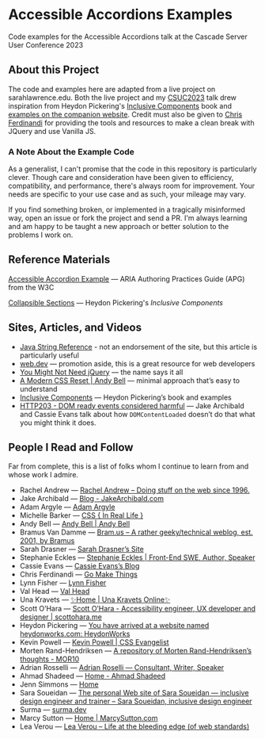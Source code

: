# Accessible Accordions Examples

Code examples for the Accessible Accordions talk at the Cascade Server User Conference 2023

## About this Project

The code and examples here are adapted from a live project on sarahlawrence.edu. Both the live project and my [CSUC2023](https://conference.hannonhill.com/) talk drew inspiration from Heydon Pickering's [Inclusive Components](http://book.inclusive-components.design/) book and [examples on the companion website](https://inclusive-components.design/collapsible-sections/). Credit must also be given to [Chris Ferdinandi](https://gomakethings.com/) for providing the tools and resources to make a clean break with JQuery and use Vanilla JS.

### A Note About the Example Code

As a generalist, I can't promise that the code in this repository is particularly clever. Though care and consideration have been given to efficiency, compatibility, and performance, there's always room for improvement. Your needs are specific to your use case and as such, your mileage may vary.

If you find something broken, or implemented in a tragically misinformed way, open an issue or fork the project and send a PR. I'm always learning and am happy to be taught a new approach or better solution to the problems I work on.

## Reference Materials

[Accessible Accordion Example](https://www.w3.org/WAI/ARIA/apg/example-index/accordion/accordion) — ARIA Authoring Practices Guide (APG) from the W3C

[Collapsible Sections](https://inclusive-components.design/collapsible-sections/) — Heydon Pickering's *Inclusive Components*

## Sites, Articles, and Videos

* [Java String Reference](https://www.w3schools.com/java/java_ref_string.asp) - not an endorsement of the site, but this article is particularly useful
* [web.dev](https://web.dev/) — promotion aside, this is a great resource for web developers
* [You Might Not Need jQuery](https://youmightnotneedjquery.com/) — the name says it all
* [A Modern CSS Reset | Andy Bell](https://andy-bell.co.uk/a-modern-css-reset/) — minimal approach that’s easy to understand
* [Inclusive Components](https://inclusive-components.design/) — Heydon Pickering’s book and examples
* [HTTP203 - DOM ready events considered harmful](https://www.youtube.com/watch?v=_iq1fPjeqMQ&list=PLNYkxOF6rcIAKIQFsNbV0JDws_G_bnNo9&index=6) — Jake Archibald and Cassie Evans talk about how `DOMContentLoaded` doesn’t do that what you might think it does.

## People I Read and Follow

Far from complete, this is a list of folks whom I continue to learn from and whose work I admire.

* Rachel Andrew — [Rachel Andrew – Doing stuff on the web since 1996.](https://rachelandrew.co.uk/)
* Jake Archibald — [Blog - JakeArchibald.com](https://jakearchibald.com/)
* Adam Argyle — [Adam Argyle](https://nerdy.dev/)
* Michelle Barker — [CSS { In Real Life }](https://css-irl.info/)
* Andy Bell — [Andy Bell | Andy Bell](https://andy-bell.co.uk/)
* Bramus Van Damme — [Bram.us – A rather geeky/technical weblog, est. 2001, by Bramus](https://www.bram.us/)
* Sarah Drasner — [Sarah Drasner’s Site](https://sarahdrasnerdesign.com/)
* Stephanie Eckles — [Stephanie Eckles | Front-End SWE, Author, Speaker](https://thinkdobecreate.com/)
* Cassie Evans — [Cassie Evans’s Blog](https://www.cassie.codes/)
* Chris Ferdinandi — [Go Make Things](https://gomakethings.com/)
* Lynn Fisher — [Lynn Fisher](https://lynnandtonic.com/)
* Val Head — [Val Head](https://valhead.com/)
* Una Kravets — [✨Home | Una Kravets Online✨](https://una.im/)
* Scott O’Hara — [Scott O’Hara - Accessibility engineer, UX developer and designer | scottohara.me](https://www.scottohara.me/)
* Heydon Pickering — [You have arrived at a website named heydonworks.com: HeydonWorks](https://heydonworks.com/)
* Kevin Powell — [Kevin Powell | CSS Evangelist](https://www.kevinpowell.co/)
* Morten Rand-Hendriksen — [A repository of Morten Rand-Hendriksen’s thoughts - MOR10](https://mor10.com/)
* Adrian Rosselli — [Adrian Roselli — Consultant, Writer, Speaker](https://adrianroselli.com/)
* Ahmad Shadeed — [Home -    Ahmad Shadeed](https://ishadeed.com/)
* Jenn Simmons — [Home](https://jensimmons.com/)
* Sara Soueidan — [The personal Web site of Sara Soueidan — inclusive design engineer and trainer – Sara Soueidan, inclusive design engineer](https://www.sarasoueidan.com/)
* Surma — [surma.dev](https://surma.dev/)
* Marcy Sutton — [Home | MarcySutton.com](https://marcysutton.com/)
* Lea Verou — [Lea Verou – Life at the bleeding edge (of web standards)](https://lea.verou.me/)
